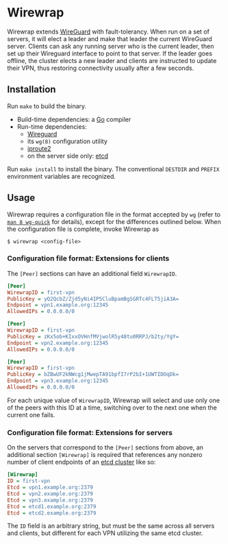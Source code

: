 # Wirewrap

Wirewrap extends [WireGuard](https://wireguard.com) with fault-tolerancy. When run on a set of servers, it will elect a
leader and make that leader the current WireGuard server. Clients can ask any running server who is the current leader,
then set up their Wireguard interface to point to that server. If the leader goes offline, the cluster elects a new
leader and clients are instructed to update their VPN, thus restoring connectivity usually after a few seconds.

## Installation

Run `make` to build the binary.

* Build-time dependencies: a [Go](https://golang.org) compiler
* Run-time dependencies:
  * [Wireguard](https://wireguard.com)
  * its `wg(8)` configuration utility
  * [iproute2](http://www.linuxfoundation.org/collaborate/workgroups/networking/iproute2)
  * on the server side only: [etcd](https://coreos.com/etcd/)

Run `make install` to install the binary. The conventional `DESTDIR` and `PREFIX` environment variables are recognized.

## Usage

Wirewrap requires a configuration file in the format accepted by `wg` (refer to
[`man 8 wg-quick`](http://manpages.ubuntu.com/manpages/zesty/man8/wg-quick.8.html) for details), except for the
differences outlined below. When the configuration file is complete, invoke Wirewrap as

```
$ wirewrap <config-file>
```

### Configuration file format: Extensions for clients

The `[Peer]` sections can have an additional field `WirewrapID`.

```ini
[Peer]
WirewrapID = first-vpn
PublicKey = yQ2QcbZ/Zjd5yNi4IP5CluBpamBgSGRTc4FLT5jiA3A=
Endpoint = vpn1.example.org:12345
AllowedIPs = 0.0.0.0/0

[Peer]
WirewrapID = first-vpn
PublicKey = zKx5ob+KIxxOVHnfMVjwolR5y48tu0RRPJ/b2ty/YgY=
Endpoint = vpn2.example.org:12345
AllowedIPs = 0.0.0.0/0

[Peer]
WirewrapID = first-vpn
PublicKey = bZBwUF2kNWcg1jMwepTA91bpfI7rP2bI+1UWTIDOqDk=
Endpoint = vpn3.example.org:12345
AllowedIPs = 0.0.0.0/0
```

For each unique value of `WirewrapID`, Wirewrap will select and use only one of the peers with this ID at a time,
switching over to the next one when the current one fails.

### Configuration file format: Extensions for servers

On the servers that correspond to the `[Peer]` sections from above, an additional section `[Wirewrap]` is required that
references any nonzero number of client endpoints of an [etcd cluster](https://coreos.com/etcd/docs/latest/) like so:

```ini
[Wirewrap]
ID = first-vpn
Etcd = vpn1.example.org:2379
Etcd = vpn2.example.org:2379
Etcd = vpn3.example.org:2379
Etcd = etcd1.example.org:2379
Etcd = etcd2.example.org:2379
```

The `ID` field is an arbitrary string, but must be the same across all servers and clients, but different for each VPN
utilizing the same etcd cluster.
